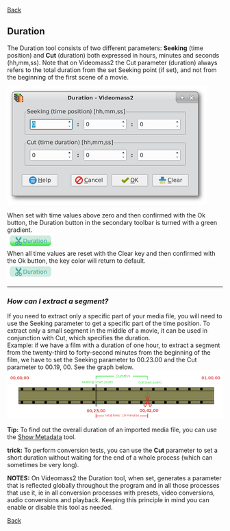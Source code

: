 [Back](../../videomass2_use.md)

## Duration

The Duration tool consists of two different parameters: 
**Seeking** (time position) and **Cut** (duration) both expressed in hours, minutes and seconds (hh,mm,ss).
Note that on Videomass2 the Cut parameter (duration) always refers to the total duration from the set Seeking 
point (if set), and not from the beginning of the first scene of a movie.

![Image](../../images/duration.png) 

When set with time values above zero and then confirmed with the Ok button, the Duration button in the secondary toolbar is turned with a green gradient.   
![Image](../../images/btn_durationOn.png)   
When all time values are reset with the Clear key and then confirmed with the Ok button, the key color will return to default.   
![Image](../../images/btn_durationOff.png)

----------------

### _How can I extract a segment?_
If you need to extract only a specific part of your media file, you will need to use the Seeking parameter to get 
a specific part of the time position.
To extract only a small segment in the middle of a movie, it can be used in conjunction with Cut, which specifies the 
duration.   
Example: if we have a film with a duration of one hour, to extract a segment from the twenty-third to forty-second 
minutes from the beginning of the film, we have to set the Seeking parameter to 00.23.00 and the Cut parameter to 
00.19, 00.  See the graph below.
![Image](../../images/duration_graphic.png)

**Tip:** To find out the overall duration of an imported media file, you can use the [Show Metadata](https://github.com/jeanslack/Videomass2/blob/gh-pages/Pages/Toolbar/Show_metadata.md) tool.

**trick:** To perform conversion tests, you can use the **Cut** parameter to set a short duration without 
waiting for the end of a whole process (which can sometimes be very long).

**NOTES:** On Videomass2 the Duration tool, when set, generates a parameter that is reflected globally throughout 
the program and in all those processes that use it, ie in all conversion processes with presets, video conversions, 
audio conversions and playback.
Keeping this principle in mind you can enable or disable this tool as needed.

[Back](../../videomass2_use.md)
